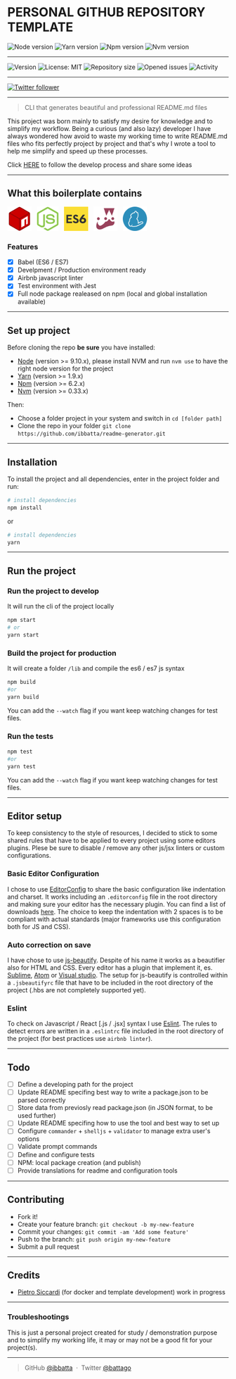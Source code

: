 # **PERSONAL GITHUB REPOSITORY TEMPLATE**

![Node version](https://img.shields.io/badge/node-%3E%3D9.10.x-brightgreen.svg)
![Yarn version](https://img.shields.io/badge/yarn-%3E%3D1.9.x-brightgreen.svg)
![Npm version](https://img.shields.io/badge/npm-%3E%3D6.2.x-brightgreen.svg)
![Nvm version](https://img.shields.io/badge/nvm-%3E%3D0.33.x-brightgreen.svg)

---

![Version](https://img.shields.io/github/package-json/v/ibbatta/readme-generator.svg)
![License: MIT](https://img.shields.io/github/license/ibbatta/readme-generator.svg)
![Repository size](https://img.shields.io/github/repo-size/ibbatta/readme-generator.svg)
![Opened issues](https://img.shields.io/bitbucket/issues/ibbatta/readme-generator.svg)
![Activity](https://img.shields.io/github/commit-activity/m/ibbatta/readme-generator.svg)

---

[![Twitter follower](https://img.shields.io/twitter/follow/battago.svg?style=social)](https://twitter.com/battago)

---

> CLI that generates beautiful and professional README.md files

This project was born mainly to satisfy my desire for knowledge and to simplify my workflow.
Being a curious (and also lazy) developer I have always wondered how avoid to waste my working time to write README.md files who fits perfectly project by project and that's why I wrote a tool to help me simplify and speed up these processes.

Click [HERE](https://docs.google.com/document/d/1vzkwiTBsGISRgkNOaUZm3eEx-Tx_z88X1ZhtNx8eKj8/edit?usp=sharing) to follow the develop process and share some ideas

---

## **What this boilerplate contains**

<img alt="logo npm" src="./.readme-assets/logo-npm.png" height="55" >&nbsp;&nbsp;
<img alt="logo node" src="./.readme-assets/logo-node.png" height="55" >&nbsp;&nbsp;
<img alt="logo es6" src="./.readme-assets/logo-es6.png" height="55" >&nbsp;&nbsp;
<img alt="logo jest" src="./.readme-assets/logo-jest.png" height="55" >&nbsp;&nbsp;
<img alt="logo yarn" src="./.readme-assets/logo-yarn.png" height="55" >&nbsp;&nbsp;

### **Features**

- [x] Babel (ES6 / ES7)
- [x] Develpment / Production environment ready
- [x] Airbnb javascript linter
- [x] Test environment with Jest
- [x] Full node package realeased on npm (local and global installation available)

---

## **Set up project**

Before cloning the repo **be sure** you have installed:

- [Node](http://nodejs.org/download/) (version >= 9.10.x), please install NVM and run `nvm use` to have the right node version for the project
- [Yarn](https://yarnpkg.com/en/docs/install) (version >= 1.9.x)
- [Npm](https://www.npmjs.com/) (version >= 6.2.x)
- [Nvm](https://github.com/creationix/nvm) (version >= 0.33.x)

Then:

- Choose a folder project in your system and switch in `cd [folder path]`
- Clone the repo in your folder `git clone https://github.com/ibbatta/readme-generator.git`

---

## **Installation**

To install the project and all dependencies, enter in the project folder and run:

```bash
# install dependencies
npm install
```

or

```bash
# install dependencies
yarn
```

---

## **Run the project**

### Run the project to develop

It will run the cli of the project locally

```bash
npm start
# or
yarn start
```

### Build the project for production

It will create a folder `/lib` and compile the es6 / es7 js syntax

```bash
npm build
#or
yarn build
```

You can add the `--watch` flag if you want keep watching changes for test files.

### Run the tests

```bash
npm test
#or
yarn test
```

You can add the `--watch` flag if you want keep watching changes for test files.

---

## **Editor setup**

To keep consistency to the style of resources, I decided to stick to some shared rules that have to be applied to every project using some editors plugins. Plese be sure to disable / remove any other js/jsx linters or custom configurations.

### Basic Editor Configuration

I chose to use [EditorConfig](http://editorconfig.org/) to share the basic configuration like indentation and charset. It works including an `.editorconfig` file in the root directory and making sure your editor has the necessary plugin. You can find a list of downloads [here](http://editorconfig.org/#download). The choice to keep the indentation with 2 spaces is to be compliant with actual standards (major frameworks use this configuration both for JS and CSS).

### Auto correction on save

I have chose to use [js-beautify](https://github.com/beautify-web/js-beautify). Despite of his name it works as a beautifier also for HTML and CSS. Every editor has a plugin that implement it, es. [Sublime](https://github.com/victorporof/Sublime-HTMLPrettify), [Atom](https://atom.io/packages/atom-beautify) or [Visual studio](https://www.visualstudio.com/it/?rr=https%3A%2F%2Fwww.google.it%2F). The setup for js-beautify is controlled within a `.jsbeautifyrc` file that have to be included in the root directory of the project (.hbs are not completely supported yet).

### Eslint

To check on Javascript / React [.js / .jsx] syntax I use [Eslint](http://eslint.org/). The rules to detect errors are written in a `.eslintrc` file included in the root directory of the project (for best practices use `airbnb linter`).

---

## **Todo**

- [ ] Define a developing path for the project
- [ ] Update README specifing best way to write a package.json to be parsed correctly
- [ ] Store data from previosly read package.json (in JSON format, to be used further)
- [ ] Update README specifing how to use the tool and best way to set up
- [ ] Configure `commander` + `shelljs` + `validator` to manage extra user's options
- [ ] Validate prompt commands
- [ ] Define and configure tests
- [ ] NPM: local package creation (and publish)
- [ ] Provide translations for readme and configuration tools

---

## **Contributing**

- Fork it!
- Create your feature branch: `git checkout -b my-new-feature`
- Commit your changes: `git commit -am 'Add some feature'`
- Push to the branch: `git push origin my-new-feature`
- Submit a pull request

---

## **Credits**

- [Pietro Siccardi](https://github.com/psiccardi) (for docker and template development) work in progress

---

### **Troubleshootings**

This is just a personal project created for study / demonstration purpose and to simplify my working life, it may or may not be a good fit for your project(s).

---

> GitHub [@ibbatta](https://github.com/ibbatta) &nbsp;&middot;&nbsp;
> Twitter [@battago](https://twitter.com/battago)

